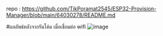 repo : https://github.com/TikPoramat2545/ESP32-Provision-Manager/blob/main/64030278/README.md

#ผลลัพธ์หลังจากรันโค้ด เมื่อเชื่อมต่อ wifi 
![image](https://github.com/TikPoramat2545/ESP32-Provision-Manager/assets/134470274/7b595db9-b8e6-43aa-9e3e-6d02eea12205)
